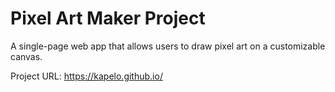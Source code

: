 # Pixel Art Maker Project

A single-page web app that allows users to draw pixel art on a customizable canvas.

Project URL: https://kapelo.github.io/
